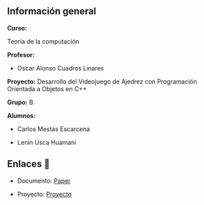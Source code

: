 ## Información general

**Curso:** 

Teoría de la computación

**Profesor:**

* Oscar Alonso Cuadros Linares

**Proyecto:** Desarrollo del Videojuego de Ajedrez con Programación Orientada a Objetos en C++

**Grupo:** B

**Alumnos:** 

* Carlos Mestas Escarcena  

* Lenin Usca Huamani

## Enlaces 🚀

* Documento: [Paper](https://github.com/CarlosMestas/TO_TrabajoFinal_Paper)

* Proyecto: [Proyecto](https://github.com/CarlosMestas/ChessPOO)


